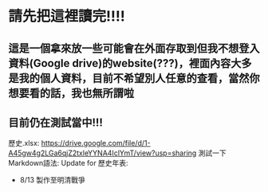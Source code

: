 請先把這裡讀完!!!!
=========
這是一個拿來放一些可能會在外面存取到但我不想登入資料(Google drive)的website(???)，裡面內容大多是我的個人資料，目前不希望別人任意的查看，當然你想要看的話，我也無所謂啦  
-------

目前仍在測試當中!!!  
----
歷史.xlsx:  https://drive.google.com/file/d/1-A45gw4g2LGa6qjZ2txleYYNA4IclYmT/view?usp=sharing
測試一下Markdown語法:
Update for 歷史年表:
 - 8/13 製作至明清戰爭